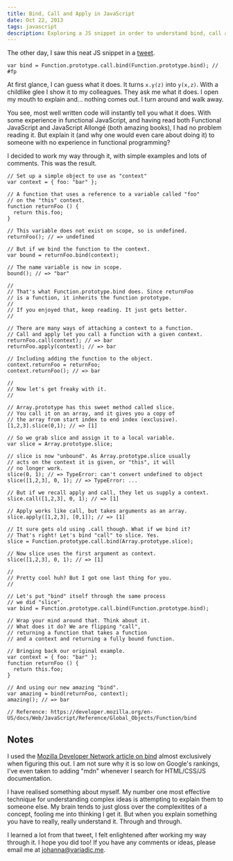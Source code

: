 ```yaml
---
title: Bind, Call and Apply in JavaScript
date: Oct 22, 2013
tags: javascript
description: Exploring a JS snippet in order to understand bind, call and apply in JavaScript.
---
```


The other day, I saw this neat JS snippet in a [tweet].

~~~~~{.javascript}
var bind = Function.prototype.call.bind(Function.prototype.bind); // #fp
~~~~~

At first glance, I can guess what it does. It turns `x.y(z)` into `y(x,z)`. With a childlike glee I show it to my colleagues. They ask me what it does. I open my mouth to explain and... nothing comes out. I turn around and walk away. 

You see, most well written code will instantly tell you what it does. With some experience in functional JavaScript, and having read both Functional JavaScript and JavaScript Allongé (both amazing books), I had no problem reading it. But explain it (and why one would even care about doing it) to someone with no experience in functional programming?

I decided to work my way through it, with simple examples and lots of comments. This was the result.

~~~~~{.javascript}
// Set up a simple object to use as "context"
var context = { foo: "bar" };

// A function that uses a reference to a variable called "foo"
// on the "this" context.
function returnFoo () {
  return this.foo;
}

// This variable does not exist on scope, so is undefined.
returnFoo(); // => undefined

// But if we bind the function to the context.
var bound = returnFoo.bind(context);

// The name variable is now in scope.
bound(); // => "bar"

//
// That's what Function.prototype.bind does. Since returnFoo
// is a function, it inherits the function prototype.
//
// If you enjoyed that, keep reading. It just gets better.
//

// There are many ways of attaching a context to a function.
// Call and apply let you call a function with a given context.
returnFoo.call(context); // => bar
returnFoo.apply(context); // => bar

// Including adding the function to the object.
context.returnFoo = returnFoo;
context.returnFoo(); // => bar

//
// Now let's get freaky with it.
//

// Array.prototype has this sweet method called slice.
// You call it on an array, and it gives you a copy of
// the array from start index to end index (exclusive).
[1,2,3].slice(0,1); // => [1]

// So we grab slice and assign it to a local variable.
var slice = Array.prototype.slice;

// slice is now "unbound". As Array.prototype.slice usually
// acts on the context it is given, or "this", it will
// no longer work.
slice(0, 1); // => TypeError: can't convert undefined to object
slice([1,2,3], 0, 1); // => TypeError: ...

// But if we recall apply and call, they let us supply a context.
slice.call([1,2,3], 0, 1); // => [1]

// Apply works like call, but takes arguments as an array.
slice.apply([1,2,3], [0,1]); // => [1]

// It sure gets old using .call though. What if we bind it?
// That's right! Let's bind "call" to slice. Yes.
slice = Function.prototype.call.bind(Array.prototype.slice);

// Now slice uses the first argument as context.
slice([1,2,3], 0, 1); // => [1]

//
// Pretty cool huh? But I got one last thing for you.
//

// Let's put "bind" itself through the same process
// we did "slice".
var bind = Function.prototype.call.bind(Function.prototype.bind);

// Wrap your mind around that. Think about it.
// What does it do? We are flipping "call",
// returning a function that takes a function
// and a context and returning a fully bound function.

// Bringing back our original example.
var context = { foo: "bar" };
function returnFoo () {
  return this.foo;
}

// And using our new amazing "bind".
var amazing = bind(returnFoo, context);
amazing(); // => bar

// Reference: https://developer.mozilla.org/en-US/docs/Web/JavaScript/Reference/Global_Objects/Function/bind
~~~~~

## Notes

I used the [Mozilla Developer Network article on bind][mdn] almost exclusively when figuring this out. I am not sure why it is so low on Google's rankings, I've even taken to adding "mdn" whenever I search for HTML/CSS/JS documentation.

I have realised something about myself. My number one most effective technique for understanding complex ideas is attempting to explain them to someone else. My brain tends to just gloss over the complexitites of a concept, fooling me into thinking I get it. But when you explain something you have to really, really understand it. Through and through. 

I learned a lot from that tweet, I felt enlightened after working my way through it. I hope you did too! If you have any comments or ideas, please email me at <johanna@variadic.me>.

[tweet]: https://twitter.com/littlecalculist/status/125413301965438976
[mdn]: https://developer.mozilla.org/en-US/docs/Web/JavaScript/Reference/Global_Objects/Function/bind
